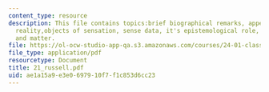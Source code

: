 ```yaml
---
content_type: resource
description: This file contains topics:brief biographical remarks, appearance and
  reality,objects of sensation, sense data, it's epistemological role, it's alternatives
  and matter.
file: https://ol-ocw-studio-app-qa.s3.amazonaws.com/courses/24-01-classics-in-western-philosophy-spring-2006/ae1a15a9e3e0697910f7f1c853d6cc23_21_russell.pdf
file_type: application/pdf
resourcetype: Document
title: 21_russell.pdf
uid: ae1a15a9-e3e0-6979-10f7-f1c853d6cc23
---
```

